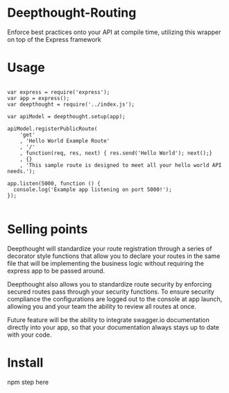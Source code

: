 # Deepthought-Routing

Enforce best practices onto your API at compile time, utilizing this wrapper on top of the Express framework

# Usage

```

var express = require('express');
var app = express();
var deepthought = require('../index.js');

var apiModel = deepthought.setup(app);

apiModel.registerPublicRoute(
    'get'
    , 'Hello World Example Route'
    , '/'
    , function(req, res, next) { res.send('Hello World'); next();}
    , {}
    , 'This sample route is designed to meet all your hello world API needs.');

app.listen(5000, function () {
  console.log('Example app listening on port 5000!');
});


```

# Selling points

Deepthought will standardize your route registration through a series of decorator style functions that allow you to
declare your routes in the same file that will be implementing the business logic without requiring the express app
to be passed around.

Deepthought also allows you to standardize route security by enforcing secured routes pass through your security
 functions.  To ensure security compliance the configurations are logged out to the console at app launch, allowing you
 and your team the ability to review all routes at once.

Future feature will be the ability to integrate swagger.io documentation directly into your app, so that your documentation
always stays up to date with your code.


# Install

npm step here
